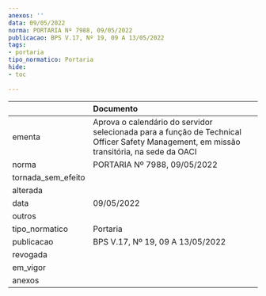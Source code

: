 ```yaml
---
anexos: ''
data: 09/05/2022
norma: PORTARIA Nº 7988, 09/05/2022
publicacao: BPS V.17, Nº 19, 09 A 13/05/2022
tags:
- portaria
tipo_normatico: Portaria
hide: 
- toc 
 
---
```


|                    | Documento                                                                                                                                |
|:-------------------|:-----------------------------------------------------------------------------------------------------------------------------------------|
| ementa             | Aprova o calendário do servidor selecionada para a função de Technical Officer Safety Management, em missão transitória, na sede da OACI |
| norma              | PORTARIA Nº 7988, 09/05/2022                                                                                                             |
| tornada_sem_efeito |                                                                                                                                          |
| alterada           |                                                                                                                                          |
| data               | 09/05/2022                                                                                                                               |
| outros             |                                                                                                                                          |
| tipo_normatico     | Portaria                                                                                                                                 |
| publicacao         | BPS V.17, Nº 19, 09 A 13/05/2022                                                                                                         |
| revogada           |                                                                                                                                          |
| em_vigor           |                                                                                                                                          |
| anexos             |                                                                                                                                          |